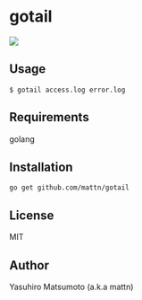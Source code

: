 # gotail

![](http://go-gyazo.appspot.com/18e1270e0d40b768.png)

## Usage

```
$ gotail access.log error.log
```

## Requirements

golang

## Installation

```
go get github.com/mattn/gotail
```

## License

MIT

## Author

Yasuhiro Matsumoto (a.k.a mattn)
